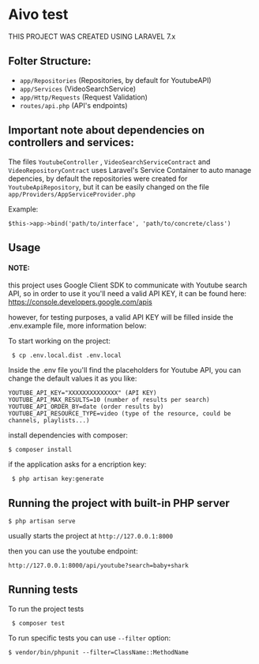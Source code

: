 # Aivo test    
    
  THIS PROJECT WAS CREATED USING LARAVEL 7.x
    
## Folter Structure:   
- `app/Repositories` (Repositories, by default for YoutubeAPI)    
- `app/Services` (VideoSearchService)
- `app/Http/Requests` (Request Validation)   
- `routes/api.php` (API's endpoints)   


## Important note about dependencies on controllers and services:    
    
The files `YoutubeController` , `VideoSearchServiceContract` and `VideoRepositoryContract` uses Laravel's Service Container to auto manage depencies, by default the repositories were created for `YoutubeApiRepository`, but it can be easily changed on the file `app/Providers/AppServiceProvider.php`    

 Example:    
  
    $this->app->bind('path/to/interface', 'path/to/concrete/class')

## Usage    

#### NOTE:
 this project uses Google Client SDK to communicate with Youtube search API, so in order to use it you'll need a valid API KEY, it can be found here: https://console.developers.google.com/apis

however, for testing purposes, a valid API KEY will be filled inside the .env.example file, more information below:
 
    
To start working on the project:    

     $ cp .env.local.dist .env.local

Inside the .env file you'll find the placeholders for Youtube API, you can change the default values it as you like:

    YOUTUBE_API_KEY="XXXXXXXXXXXXXX" (API KEY)
    YOUTUBE_API_MAX_RESULTS=10 (number of results per search)
    YOUTUBE_API_ORDER_BY=date (order results by)
    YOUTUBE_API_RESOURCE_TYPE=video (type of the resource, could be channels, playlists...)
   
install dependencies with composer:

    $ composer install

  if  the application asks for a encription key:    

     $ php artisan key:generate  

  
## Running the project with built-in PHP server
    $ php artisan serve
usually starts the project at `http://127.0.0.1:8000`

then you can use the youtube endpoint:

`http://127.0.0.1:8000/api/youtube?search=baby+shark`

## Running tests    
    
To run the project tests    
    
     $ composer test   

To run specific tests you can use `--filter` option:    
    
    $ vendor/bin/phpunit --filter=ClassName::MethodName
